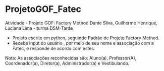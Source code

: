 # ProjetoGOF_Fatec
Atividade - Projeto GOF: Factory Method
Dante Silva, Guilherme Henrique, Luciana Lima - turma DSM-Tarde

- Projeto escrito em python, seguindo Padrão de Projeto Factory Method. 
- Recebe input do usuário , por meio de seu nome e associação com a Fatec, e responde de acordo com estes.

Nota: As associações reconhecidas são: Aluno(a), Professor(A), Coordenador(a), Diretor(a), Administrador(a) e Vestibulando.
